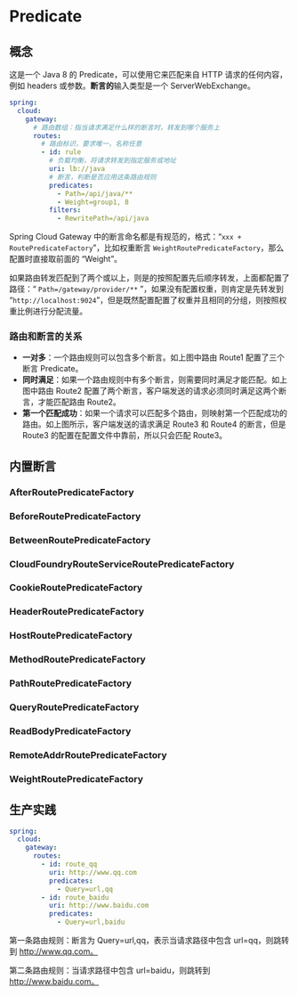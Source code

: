 # Predicate

## 概念

这是一个 Java 8 的 Predicate，可以使用它来匹配来自 HTTP 请求的任何内容，例如 headers 或参数。**断言的**输入类型是一个 ServerWebExchange。

```yaml
spring:
  cloud:
    gateway:
      # 路由数组：指当请求满足什么样的断言时，转发到哪个服务上
      routes:
        # 路由标识，要求唯一，名称任意
        - id: rule
          # 负载均衡，将请求转发到指定服务或地址
          uri: lb://java
          # 断言，判断是否应用这条路由规则
          predicates:
            - Path=/api/java/**
            - Weight=group1, 8
          filters: 
            - RewritePath=/api/java
```



Spring Cloud Gateway 中的断言命名都是有规范的，格式：“`xxx + RoutePredicateFactory`”，比如权重断言 `WeightRoutePredicateFactory`，那么配置时直接取前面的 “Weight”。

如果路由转发匹配到了两个或以上，则是的按照配置先后顺序转发，上面都配置了路径：“ `Path=/gateway/provider/**` ”，如果没有配置权重，则肯定是先转发到 “`http://localhost:9024`”，但是既然配置配置了权重并且相同的分组，则按照权重比例进行分配流量。



### 路由和断言的关系

- **一对多**：一个路由规则可以包含多个断言。如上图中路由 Route1 配置了三个断言 Predicate。
- **同时满足**：如果一个路由规则中有多个断言，则需要同时满足才能匹配。如上图中路由 Route2 配置了两个断言，客户端发送的请求必须同时满足这两个断言，才能匹配路由 Route2。
- **第一个匹配成功**：如果一个请求可以匹配多个路由，则映射第一个匹配成功的路由。如上图所示，客户端发送的请求满足 Route3 和 Route4 的断言，但是 Route3 的配置在配置文件中靠前，所以只会匹配 Route3。



## 内置断言

### AfterRoutePredicateFactory

### BeforeRoutePredicateFactory

### BetweenRoutePredicateFactory

### CloudFoundryRouteServiceRoutePredicateFactory

### CookieRoutePredicateFactory

### HeaderRoutePredicateFactory

### HostRoutePredicateFactory

### MethodRoutePredicateFactory

### PathRoutePredicateFactory

### QueryRoutePredicateFactory

### ReadBodyPredicateFactory

### RemoteAddrRoutePredicateFactory

### WeightRoutePredicateFactory



## 生产实践

```yaml
spring:
  cloud:
    gateway:
      routes:
        - id: route_qq
          uri: http://www.qq.com
          predicates: 
            - Query=url,qq
        - id: route_baidu
          uri: http://www.baidu.com
          predicates:
            - Query=url,baidu
```



第一条路由规则：断言为 Query=url,qq，表示当请求路径中包含 url=qq，则跳转到 http://www.qq.com。

第二条路由规则：当请求路径中包含 url=baidu，则跳转到 http://www.baidu.com。
